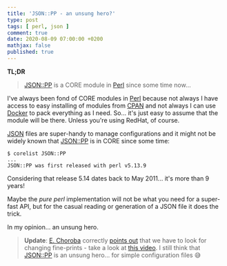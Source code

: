 ```yaml
---
title: 'JSON::PP - an unsung hero?'
type: post
tags: [ perl, json ]
comment: true
date: 2020-08-09 07:00:00 +0200
mathjax: false
published: true
---
```


**TL;DR**

> [JSON::PP][] is a CORE module in [Perl][] since some time now...

I've always been fond of CORE modules in [Perl][] because not always I
have access to easy installing of modules from [CPAN][] and not always I
can use [Docker][] to pack everything as I need. So... it's just easy to
assume that the module will be there. Unless you're using RedHat, of
course.

[JSON][] files are super-handy to manage configurations and it might not
be widely known that [JSON::PP][] is in CORE since some time:

```shell
$ corelist JSON::PP
...
JSON::PP was first released with perl v5.13.9
```

Considering that release 5.14 dates back to May 2011... it's more than 9
years!

Maybe the *pure perl* implementation will not be what you need for a
super-fast API, but for the casual reading or generation of a JSON file
it does the trick.

In my opinion... an unsung hero.

> **Update**: [E. Choroba][] correctly [points out] that we have to look
> for changing fine-prints - take a look at [this video][]. I still
> think that [JSON::PP][] is an unsung hero... for simple configuration
> files 😅

[JSON::PP]: https://metacpan.org/pod/JSON::PP
[CPAN]: https://metacpan.org/
[Perl]: https://www.perl.org/
[Docker]: https://www.docker.com/
[JSON]: https://www.json.org/
[points out]: https://mastodon.social/@choroba/104659779268224102
[this video]: https://www.youtube.com/watch?v=E70b73KlP6E
[E. Choroba]: https://www.perlmonks.org/?node_id=832495
